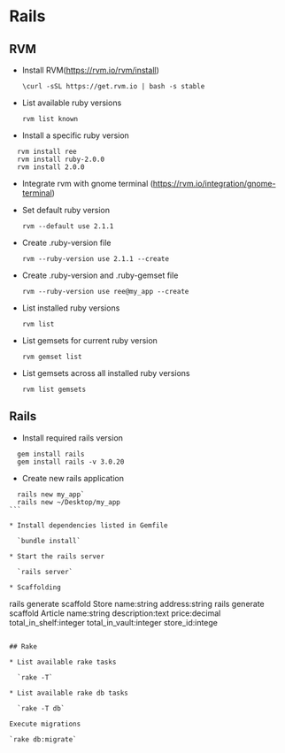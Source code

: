 # Rails

## RVM

* Install RVM(https://rvm.io/rvm/install)

  `\curl -sSL https://get.rvm.io | bash -s stable`

* List available ruby versions

  `rvm list known`

* Install a specific ruby version

```
  rvm install ree
  rvm install ruby-2.0.0
  rvm install 2.0.0
```

* Integrate rvm with gnome terminal (https://rvm.io/integration/gnome-terminal)

* Set default ruby version

  `rvm --default use 2.1.1`

* Create .ruby-version file

  `rvm --ruby-version use 2.1.1 --create`

* Create .ruby-version and .ruby-gemset file

  `rvm --ruby-version use ree@my_app --create`

* List installed ruby versions

  `rvm list`

* List gemsets for current ruby version

  `rvm gemset list`

* List gemsets across all installed ruby versions

  `rvm list gemsets`

## Rails

* Install required rails version

```
  gem install rails
  gem install rails -v 3.0.20
```

* Create new rails application

````
  rails new my_app`
  rails new ~/Desktop/my_app
```

* Install dependencies listed in Gemfile

  `bundle install`

* Start the rails server

  `rails server`

* Scaffolding

````
  rails generate scaffold Store name:string address:string
  rails generate scaffold Article name:string description:text price:decimal total_in_shelf:integer total_in_vault:integer store_id:intege
```

## Rake

* List available rake tasks

  `rake -T`

* List available rake db tasks

  `rake -T db`

Execute migrations

`rake db:migrate`
